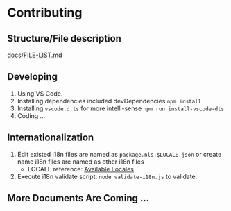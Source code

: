 # Contributing

## Structure/File description

[docs/FILE-LIST.md](docs/FILE-LIST.md)

## Developing

1. Using VS Code.
2. Installing dependencies included devDependencies `npm install`
3. Installing `vscode.d.ts` for more intelli-sense `npm run install-vscode-dts`
4. Coding ...

## Internationalization

1. Edit existed i18n files are named as `package.nls.$LOCALE.json` or
create name i18n files are named as other i18n files
	- LOCALE reference: [Available Locales](https://code.visualstudio.com/docs/getstarted/locales) 
2. Execute i18n validate script: `node validate-i18n.js` to validate.

## More Documents Are Coming ...
